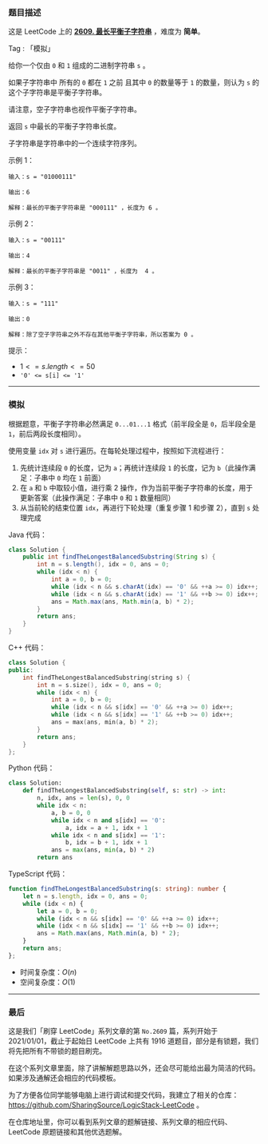 ### 题目描述

这是 LeetCode 上的 **[2609. 最长平衡子字符串](https://leetcode.cn/problems/find-the-longest-balanced-substring-of-a-binary-string/solutions/2517437/gong-shui-san-xie-on-shi-jian-o1-kong-ji-i8e7/)** ，难度为 **简单**。

Tag : 「模拟」



给你一个仅由 `0` 和 `1` 组成的二进制字符串 `s` 。  

如果子字符串中 所有的 `0` 都在 `1` 之前 且其中 `0` 的数量等于 `1` 的数量，则认为 `s` 的这个子字符串是平衡子字符串。

请注意，空子字符串也视作平衡子字符串。 

返回  `s` 中最长的平衡子字符串长度。

子字符串是字符串中的一个连续字符序列。

示例 1：
```
输入：s = "01000111"

输出：6

解释：最长的平衡子字符串是 "000111" ，长度为 6 。
```
示例 2：
```
输入：s = "00111"

输出：4

解释：最长的平衡子字符串是 "0011" ，长度为  4 。
```
示例 3：
```
输入：s = "111"

输出：0

解释：除了空子字符串之外不存在其他平衡子字符串，所以答案为 0 。
```

提示：
* $1 <= s.length <= 50$
* `'0' <= s[i] <= '1'`

---

### 模拟

根据题意，平衡子字符串必然满足 `0...01...1` 格式（前半段全是 `0`，后半段全是 `1`，前后两段长度相同）。

使用变量 `idx` 对 `s` 进行遍历。在每轮处理过程中，按照如下流程进行：

1. 先统计连续段 `0` 的长度，记为 `a`；再统计连续段 `1` 的长度，记为 `b`（此操作满足：子串中 `0` 均在 `1` 前面）
2. 在 `a` 和 `b` 中取较小值，进行乘 $2$ 操作，作为当前平衡子字符串的长度，用于更新答案（此操作满足：子串中 `0` 和 `1` 数量相同）
3. 从当前轮的结束位置 `idx`，再进行下轮处理（重复步骤 $1$ 和步骤 $2$），直到 `s` 处理完成

Java 代码：

```Java
class Solution {
    public int findTheLongestBalancedSubstring(String s) {
        int n = s.length(), idx = 0, ans = 0;
        while (idx < n) {
            int a = 0, b = 0;
            while (idx < n && s.charAt(idx) == '0' && ++a >= 0) idx++;
            while (idx < n && s.charAt(idx) == '1' && ++b >= 0) idx++;
            ans = Math.max(ans, Math.min(a, b) * 2);
        }
        return ans;
    }
}
```
C++ 代码：
```C++
class Solution {
public:
    int findTheLongestBalancedSubstring(string s) {
        int n = s.size(), idx = 0, ans = 0;
        while (idx < n) {
            int a = 0, b = 0;
            while (idx < n && s[idx] == '0' && ++a >= 0) idx++;
            while (idx < n && s[idx] == '1' && ++b >= 0) idx++;
            ans = max(ans, min(a, b) * 2);
        }
        return ans;
    }
};
```
Python 代码：
```Python
class Solution:
    def findTheLongestBalancedSubstring(self, s: str) -> int:
        n, idx, ans = len(s), 0, 0
        while idx < n:
            a, b = 0, 0
            while idx < n and s[idx] == '0':
                a, idx = a + 1, idx + 1
            while idx < n and s[idx] == '1':
                b, idx = b + 1, idx + 1
            ans = max(ans, min(a, b) * 2)
        return ans
```
TypeScript 代码：
```TypeScript
function findTheLongestBalancedSubstring(s: string): number {
    let n = s.length, idx = 0, ans = 0;
    while (idx < n) {
        let a = 0, b = 0;
        while (idx < n && s[idx] == '0' && ++a >= 0) idx++;
        while (idx < n && s[idx] == '1' && ++b >= 0) idx++;
        ans = Math.max(ans, Math.min(a, b) * 2);
    }
    return ans;
};
```
* 时间复杂度：$O(n)$
* 空间复杂度：$O(1)$

---

### 最后

这是我们「刷穿 LeetCode」系列文章的第 `No.2609` 篇，系列开始于 2021/01/01，截止于起始日 LeetCode 上共有 1916 道题目，部分是有锁题，我们将先把所有不带锁的题目刷完。

在这个系列文章里面，除了讲解解题思路以外，还会尽可能给出最为简洁的代码。如果涉及通解还会相应的代码模板。

为了方便各位同学能够电脑上进行调试和提交代码，我建立了相关的仓库：https://github.com/SharingSource/LogicStack-LeetCode 。

在仓库地址里，你可以看到系列文章的题解链接、系列文章的相应代码、LeetCode 原题链接和其他优选题解。

